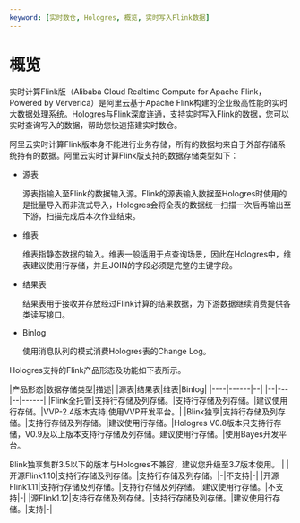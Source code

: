 ```yaml
---
keyword: [实时数仓, Hologres, 概览, 实时写入Flink数据]
---
```


# 概览

实时计算Flink版（Alibaba Cloud Realtime Compute for Apache Flink，Powered by Ververica）是阿里云基于Apache Flink构建的企业级高性能的实时大数据处理系统。Hologres与Flink深度连通，支持实时写入Flink的数据，您可以实时查询写入的数据，帮助您快速搭建实时数仓。

阿里云实时计算Flink版本身不能进行业务存储，所有的数据均来自于外部存储系统持有的数据。阿里云实时计算Flink版支持的数据存储类型如下：

-   源表

    源表指输入至Flink的数据输入源。Flink的源表输入数据至Hologres时使用的是批量导入而非流式导入，Hologres会将全表的数据统一扫描一次后再输出至下游，扫描完成后本次作业结束。

-   维表

    维表指静态数据的输入。维表一般适用于点查询场景，因此在Hologres中，维表建议使用行存储，并且JOIN的字段必须是完整的主键字段。

-   结果表

    结果表用于接收并存放经过Flink计算的结果数据，为下游数据继续消费提供各类读写接口。

-   Binlog

    使用消息队列的模式消费Hologres表的Change Log。


Hologres支持的Flink产品形态及功能如下表所示。

|产品形态|数据存储类型|描述|
|源表|结果表|维表|Binlog|
|----|------|--|
|--|---|--|------|
|Flink全托管|支持行存储及列存储。|支持行存储及列存储。|建议使用行存储。|VVP-2.4版本支持|使用VVP开发平台。|
|Blink独享|支持行存储及列存储。|支持行存储及列存储。|建议使用行存储。|Hologres V0.8版本只支持行存储，V0.9及以上版本支持行存储及列存储。建议使用行存储。|使用Bayes开发平台。

Blink独享集群3.5以下的版本与Hologres不兼容，建议您升级至3.7版本使用。 |
|开源Flink1.10|支持行存储及列存储。|支持行存储及列存储。|-|不支持|-|
|开源Flink1.11|支持行存储及列存储。|支持行存储及列存储。|建议使用行存储。|不支持|-|
|源Flink1.12|支持行存储及列存储。|支持行存储及列存储。|建议使用行存储。|支持|-|

